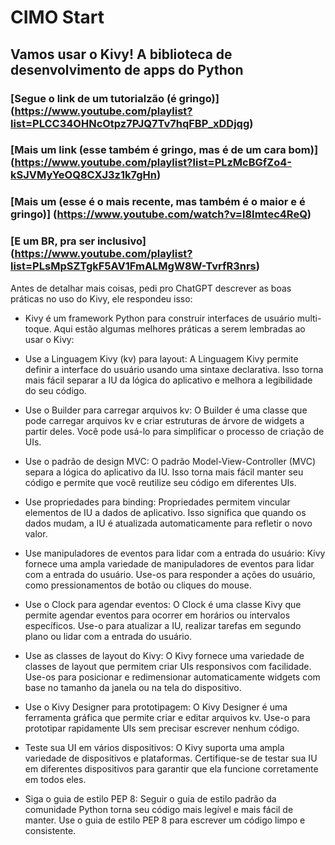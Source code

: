 # CIMO Start

 ## Vamos usar o Kivy! A biblioteca de desenvolvimento de apps do Python

 ### [Segue o link de um tutorialzão (é gringo)] (https://www.youtube.com/playlist?list=PLCC34OHNcOtpz7PJQ7Tv7hqFBP_xDDjqg)

 ### [Mais um link (esse também é gringo, mas é de um cara bom)] (https://www.youtube.com/playlist?list=PLzMcBGfZo4-kSJVMyYeOQ8CXJ3z1k7gHn)

 ### [Mais um (esse é o mais recente, mas também é o maior e é gringo)] (https://www.youtube.com/watch?v=l8Imtec4ReQ)

 ### [E um BR, pra ser inclusivo] (https://www.youtube.com/playlist?list=PLsMpSZTgkF5AV1FmALMgW8W-TvrfR3nrs)

 Antes de detalhar mais coisas, pedi pro ChatGPT descrever as boas práticas no uso do Kivy, ele respondeu isso:

 * Kivy é um framework Python para construir interfaces de usuário multi-toque. Aqui estão algumas melhores práticas a serem lembradas ao usar o Kivy:

 * Use a Linguagem Kivy (kv) para layout: A Linguagem Kivy permite definir a interface do usuário usando uma sintaxe declarativa. Isso torna mais fácil separar a IU da lógica do aplicativo e melhora a legibilidade do seu código.

 * Use o Builder para carregar arquivos kv: O Builder é uma classe que pode carregar arquivos kv e criar estruturas de árvore de widgets a partir deles. Você pode usá-lo para simplificar o processo de criação de UIs.

 * Use o padrão de design MVC: O padrão Model-View-Controller (MVC) separa a lógica do aplicativo da IU. Isso torna mais fácil manter seu código e permite que você reutilize seu código em diferentes UIs.

 * Use propriedades para binding: Propriedades permitem vincular elementos de IU a dados de aplicativo. Isso significa que quando os dados mudam, a IU é atualizada automaticamente para refletir o novo valor.

 * Use manipuladores de eventos para lidar com a entrada do usuário: Kivy fornece uma ampla variedade de manipuladores de eventos para lidar com a entrada do usuário. Use-os para responder a ações do usuário, como pressionamentos de botão ou cliques do mouse.

 * Use o Clock para agendar eventos: O Clock é uma classe Kivy que permite agendar eventos para ocorrer em horários ou intervalos específicos. Use-o para atualizar a IU, realizar tarefas em segundo plano ou lidar com a entrada do usuário.

 * Use as classes de layout do Kivy: O Kivy fornece uma variedade de classes de layout que permitem criar UIs responsivos com facilidade. Use-os para posicionar e redimensionar automaticamente widgets com base no tamanho da janela ou na tela do dispositivo.

 * Use o Kivy Designer para prototipagem: O Kivy Designer é uma ferramenta gráfica que permite criar e editar arquivos kv. Use-o para prototipar rapidamente UIs sem precisar escrever nenhum código.

 * Teste sua UI em vários dispositivos: O Kivy suporta uma ampla variedade de dispositivos e plataformas. Certifique-se de testar sua IU em diferentes dispositivos para garantir que ela funcione corretamente em todos eles.

 * Siga o guia de estilo PEP 8: Seguir o guia de estilo padrão da comunidade Python torna seu código mais legível e mais fácil de manter. Use o guia de estilo PEP 8 para escrever um código limpo e consistente.


